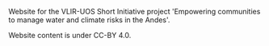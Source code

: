 Website for the VLIR-UOS Short Initiative project 'Empowering communities to manage water and climate risks in the Andes'.

Website content is under CC-BY 4.0.
